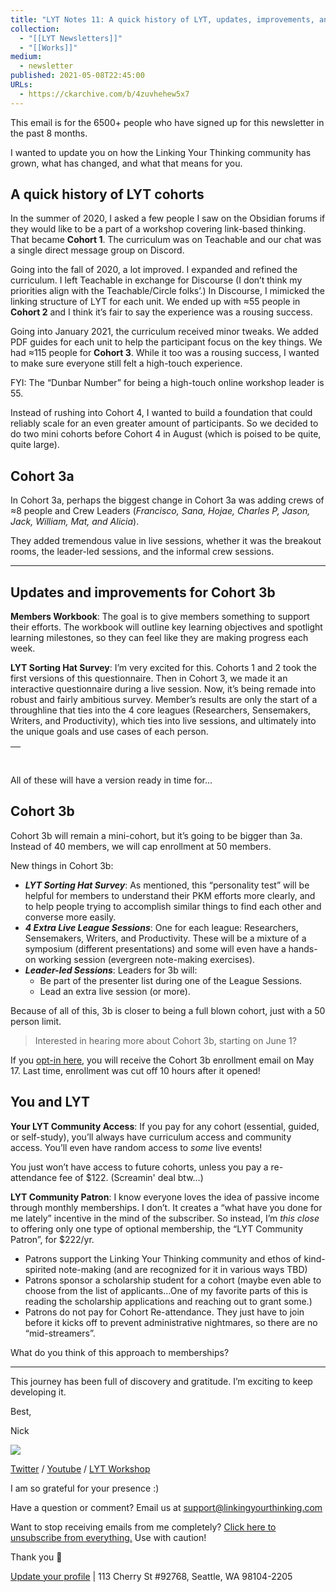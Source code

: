```yaml
---
title: "LYT Notes 11: A quick history of LYT, updates, improvements, and Cohort 3b"
collection:
  - "[[LYT Newsletters]]"
  - "[[Works]]"
medium:
  - newsletter
published: 2021-05-08T22:45:00
URLs:
  - https://ckarchive.com/b/4zuvhehew5x7
---
```


This email is for the 6500+ people who have signed up for this newsletter in the past 8 months.

I wanted to update you on how the Linking Your Thinking community has grown, what has changed, and what that means for you.

## A quick history of LYT cohorts

In the summer of 2020, I asked a few people I saw on the Obsidian forums if they would like to be a part of a workshop covering link-based thinking. That became **Cohort 1**. The curriculum was on Teachable and our chat was a single direct message group on Discord.

Going into the fall of 2020, a lot improved. I expanded and refined the curriculum. I left Teachable in exchange for Discourse (I don’t think my priorities align with the Teachable/Circle folks’.) In Discourse, I mimicked the linking structure of LYT for each unit. We ended up with ≈55 people in **Cohort 2** and I think it’s fair to say the experience was a rousing success.

Going into January 2021, the curriculum received minor tweaks. We added PDF guides for each unit to help the participant focus on the key things. We had ≈115 people for **Cohort 3**. While it too was a rousing success, I wanted to make sure everyone still felt a high-touch experience.

FYI: The “Dunbar Number” for being a high-touch online workshop leader is 55.

Instead of rushing into Cohort 4, I wanted to build a foundation that could reliably scale for an even greater amount of participants. So we decided to do two mini cohorts before Cohort 4 in August (which is poised to be quite, quite large).

## Cohort 3a

In Cohort 3a, perhaps the biggest change in Cohort 3a was adding crews of ≈8 people and Crew Leaders (*Francisco, Sana, Hojae, Charles P, Jason, Jack, William, Mat, and Alicia*).

They added tremendous value in live sessions, whether it was the breakout rooms, the leader-led sessions, and the informal crew sessions.

---

## Updates and improvements for Cohort 3b

**Members Workbook**: The goal is to give members something to support their efforts. The workbook will outline key learning objectives and spotlight learning milestones, so they can feel like they are making progress each week.

**LYT Sorting Hat Survey**: I’m very excited for this. Cohorts 1 and 2 took the first versions of this questionnaire. Then in Cohort 3, we made it an interactive questionnaire during a live session. Now, it’s being remade into robust and fairly ambitious survey. Member’s results are only the start of a throughline that ties into the 4 core leagues (Researchers, Sensemakers, Writers, and Productivity), which ties into live sessions, and ultimately into the unique goals and use cases of each person.

| ​ |
| --- |

All of these will have a version ready in time for…

## Cohort 3b

Cohort 3b will remain a mini-cohort, but it’s going to be bigger than 3a. Instead of 40 members, we will cap enrollment at 50 members.

New things in Cohort 3b:

* ***LYT Sorting Hat Survey***: As mentioned, this “personality test” will be helpful for members to understand their PKM efforts more clearly, and to help people trying to accomplish similar things to find each other and converse more easily.
* ***4 Extra Live League Sessions***: One for each league: Researchers, Sensemakers, Writers, and Productivity. These will be a mixture of a symposium (different presentations) and some will even have a hands-on working session (evergreen note-making exercises).
* ***Leader-led Sessions***: Leaders for 3b will:
  + Be part of the presenter list during one of the League Sessions.
  + Lead an extra live session (or more).

Because of all of this, 3b is closer to being a full blown cohort, just with a 50 person limit.

> Interested in hearing more about Cohort 3b, starting on June 1?

If you [opt-in here](https://publish.obsidian.md/lyt-kit/Email+Thanks), you will receive the Cohort 3b enrollment email on May 17. Last time, enrollment was cut off 10 hours after it opened!

## You and LYT

**Your LYT Community Access**: If you pay for any cohort (essential, guided, or self-study), you’ll always have curriculum access and community access. You’ll even have random access to *some* live events!

You just won’t have access to future cohorts, unless you pay a re-attendance fee of $122. (Screamin' deal btw…)

**LYT Community Patron**: I know everyone loves the idea of passive income through monthly memberships. I don’t. It creates a “what have you done for me lately” incentive in the mind of the subscriber. So instead, I’m *this close* to offering only one type of optional membership, the “LYT Community Patron”, for $222/yr.

* Patrons support the Linking Your Thinking community and ethos of kind-spirited note-making (and are recognized for it in various ways TBD)
* Patrons sponsor a scholarship student for a cohort (maybe even able to choose from the list of applicants…One of my favorite parts of this is reading the scholarship applications and reaching out to grant some.)
* Patrons do not pay for Cohort Re-attendance. They just have to join before it kicks off to prevent administrative nightmares, so there are no “mid-streamers”.

What do you think of this approach to memberships?

---

This journey has been full of discovery and gratitude. I’m exciting to keep developing it.

Best,

Nick

![](https://embed.filekitcdn.com/e/dv87Nny89souiCFyZqnEgh/t5xLoqQjMXTWs4akdeAMSG/email)

[Twitter](https://twitter.com/NickMilo) / [Youtube](https://www.youtube.com/channel/UC85D7ERwhke7wVqskV_DZUA) / [LYT Workshop](https://www.linkingyourthinking.com/)

I am so grateful for your presence :)

Have a question or comment? Email us at
[support@linkingyourthinking.com](mailto:support@linkingyourthinking.com)

Want to stop receiving emails from me completely? [Click here to unsubscribe from everything.](https://preview.convertkit-mail2.com/unsubscribe) Use with caution!

Thank you 🙏

[Update your profile](https://preview.convertkit-mail2.com/preferences) | 113 Cherry St #92768, Seattle, WA 98104-2205

